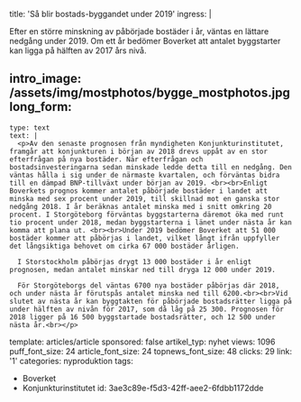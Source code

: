 title: 'Så blir bostads-byggandet under 2019'
ingress: |
  <p>Efter en större minskning av påbörjade bostäder i år, väntas en lättare nedgång under 2019. Om ett år bedömer Boverket att antalet byggstarter kan ligga på hälften av 2017 års nivå.
  </p>
  
intro_image: /assets/img/mostphotos/bygge_mostphotos.jpg
long_form:
  -
    type: text
    text: |
      <p>Av den senaste prognosen från myndigheten Konjunkturinstitutet, framgår att konjunkturen i början av 2018 drevs uppåt av en stor efterfrågan på nya bostäder. När efterfrågan och bostadsinvesteringarna sedan minskade ledde detta till en nedgång. Den väntas hålla i sig under de närmaste kvartalen, och förväntas bidra till en dämpad BNP-tillväxt under början av 2019. <br><br>Enligt Boverkets prognos kommer antalet påbörjade bostäder i landet att minska med sex procent under 2019, till skillnad mot en ganska stor nedgång 2018. I år beräknas antalet minska med i snitt omkring 20 procent. I Storgöteborg förväntas byggstarterna däremot öka med runt tio procent under 2018, medan byggstarterna i länet under nästa år kan komma att plana ut. <br><br>Under 2019 bedömer Boverket att 51 000 bostäder kommer att påbörjas i landet, vilket långt ifrån uppfyller det långsiktiga behovet om cirka 67 000 bostäder årligen.  
      
      I Storstockholm påbörjas drygt 13 000 bostäder i år enligt prognosen, medan antalet minskar ned till dryga 12 000 under 2019.  
      
      För Storgöteborgs del väntas 6700 nya bostäder påbörjas där 2018, och under nästa år förutspås antalet minska ned till 6200.<br><br>Vid slutet av nästa år kan byggtakten för påbörjade bostadsrätter ligga på under hälften av nivån för 2017, som då låg på 25 300. Prognosen för 2018 ligger på 16 500 byggstartade bostadsrätter, och 12 500 under nästa år.<br></p>
      
template: articles/article
sponsored: false
artikel_typ: nyhet
views: 1096
puff_font_size: 24
article_font_size: 24
topnews_font_size: 48
clicks: 29
link: '1'
categories: nyproduktion
tags:
  - Boverket
  - Konjunkturinstitutet
id: 3ae3c89e-f5d3-42ff-aee2-6fdbb1172dde
